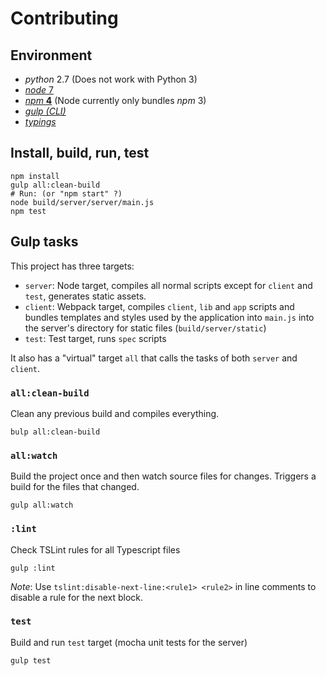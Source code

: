 # Contributing

## Environment

- _python_ 2.7 (Does not work with Python 3)
- [_node_ 7][notes-node]
- [_npm_ **4**][notes-npm] (Node currently only bundles _npm_ 3)
- [_gulp (CLI)_][notes-gulp]
- [_typings_][notes-typings]

## Install, build, run, test

```shell
npm install
gulp all:clean-build
# Run: (or "npm start" ?)
node build/server/server/main.js
npm test
```

## Gulp tasks

This project has three targets:

- `server`: Node target, compiles all normal scripts except for `client` and `test`, generates static assets.
- `client`: Webpack target, compiles `client`, `lib` and `app` scripts and bundles templates and styles used by the application
  into `main.js` into the server's directory for static files (`build/server/static`)
- `test`: Test target, runs `spec` scripts

It also has a "virtual" target `all` that calls the tasks of both `server` and `client`.

### `all:clean-build`

Clean any previous build and compiles everything.

```shell
bulp all:clean-build
```

### `all:watch`

Build the project once and then watch source files for changes.
Triggers a build for the files that changed.

```shell
gulp all:watch
```

### `:lint`

Check TSLint rules for all Typescript files

```shell
gulp :lint
```

_Note_: Use `tslint:disable-next-line:<rule1> <rule2>` in line comments
to disable a rule for the next block.

### `test`

Build and run `test` target (mocha unit tests for the server)

```shell
gulp test
```


[notes-gulp]: https://github.com/demurgos/notes/blob/master/tools/languages/javascript/gulp.md
[notes-node]: https://github.com/demurgos/notes/blob/master/tools/languages/javascript/node.md
[notes-npm]: https://github.com/demurgos/notes/blob/master/tools/languages/javascript/npm.md
[notes-typings]: https://github.com/demurgos/notes/blob/master/tools/languages/typescript/typings.md

